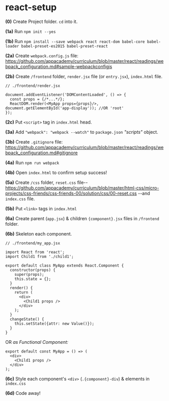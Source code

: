 # react-setup

__(0)__ Create Project folder. `cd` into it.


__(1a)__ Run `npm init --yes`

__(1b)__ Run `npm install --save webpack react react-dom babel-core babel-loader babel-preset-es2015 babel-preset-react`


__(2a)__ Create `webpack.config.js` file: https://github.com/appacademy/curriculum/blob/master/react/readings/webpack_configuration.md#sample-webpackconfigjs

__(2b)__ Create `/frontend` folder,
            `render.jsx` file (or `entry.jsx`),
            `index.html` file.
            
```
// ./frontend/render.jsx

document.addEventListener('DOMContentLoaded', () => {
  const props = {/*...*/};
  ReactDOM.render(<MyApp props={props}/>, document.getElementById('app-display')); //OR 'root'
});
```

__(2c)__ Put `<script>` tag in `index.html` head.


__(3a)__ Add `"webpack": "webpack --watch"` to `package.json` *"scripts"* object.

__(3b)__ Create `.gitignore` file:
    https://github.com/appacademy/curriculum/blob/master/react/readings/webpack_configuration.md#gitignore


__(4a)__ Run `npm run webpack`

__(4b)__ Open `index.html` to confirm setup success!


__(5a)__ Create `/css` folder,
            `reset.css` file--
    https://github.com/appacademy/curriculum/blob/master/html-css/micro-projects/css-friends/css-friends-00/solution/css/00-reset.css
      --and `index.css` file.

__(5b)__ Put `<link>` tags in `index.html`


__(6a)__ Create parent (`app.jsx`) &
          children `{component}.jsx` files in `/frontend` folder.

__(6b)__ Skeleton each component.

```
// ./frontend/my_app.jsx

import React from 'react';
import Child1 from './child1';

export default class MyApp extends React.Component {
  constructor(props) {
    super(props);
    this.state = {};
  }
  render() {
    return (
      <div>
        <Child1 props />
      </div>
    );
  }
  changeState() {
    this.setState({attr: new Value()});
  }
}
```

OR *as Functional Component:*

```
export default const MyApp = () => (
  <div>
    <Child1 props />
  </div>
);
```

__(6c)__ Style each component's `<div>` (`.{component}-div`) & elements in `index.css`

__(6d)__ Code away!

